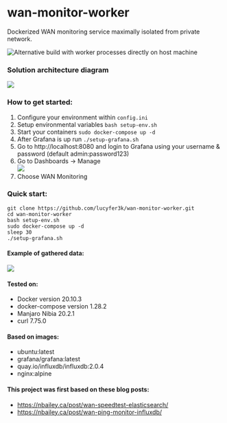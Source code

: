 # wan-monitor-worker
Dockerized WAN monitoring service maximally isolated from private network.

![Alternative build with worker processes directly on host machine](https://github.com/lucyfer3k/wan-monitor-host)

### Solution architecture diagram

![](https://i.imgur.com/zJNA6Xm.png)

### How to get started:
1. Configure your environment within `config.ini`
2. Setup environmental variables `bash setup-env.sh`
3. Start your containers `sudo docker-compose up -d`
4. After Grafana is up run `./setup-grafana.sh`
5. Go to http://localhost:8080 and login to Grafana using your username & password (default admin:password123)
6. Go to Dashboards -> Manage<br/>
![](https://i.imgur.com/uRt18fP.png)
7. Choose WAN Monitoring

### Quick start:
```
git clone https://github.com/lucyfer3k/wan-monitor-worker.git
cd wan-monitor-worker
bash setup-env.sh
sudo docker-compose up -d
sleep 30
./setup-grafana.sh
```


#### Example of gathered data:

![](https://i.imgur.com/5H9AsuH.png)

#### Tested on:
- Docker version 20.10.3
- docker-compose version 1.28.2
- Manjaro Nibia 20.2.1
- curl 7.75.0

#### Based on images:
- ubuntu:latest
- grafana/grafana:latest
- quay.io/influxdb/influxdb:2.0.4
- nginx:alpine


#### This project was first based on these blog posts:
- https://nbailey.ca/post/wan-speedtest-elasticsearch/
- https://nbailey.ca/post/wan-ping-monitor-influxdb/

